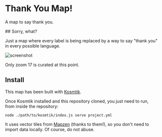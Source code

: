 # Thank You Map!

A map to say thank you.

## Sorry, what?

Just a map where every label is being replaced by a way to say "thank you" in
every possible language.

![screenshot](http://i.imgur.com/8Ax0Ere.png)

Only zoom 17 is curated at this point.


## Install

This map has been built with [Kosmtik](https://github.com/kosmtik/kosmtik).

Once Kosmtik installed and this repository cloned, you just need to run, from
inside the repository:

    node ./path/to/kosmtik/index.js serve project.yml


It uses vector tiles from [Mapzen](https://github.com/mapzen/vector-datasource)
(thanks to them!), so you don't need to import data locally. Of course, do not
abuse.
